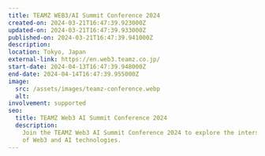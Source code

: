 ```yaml
---
title: TEAMZ WEB3/AI Summit Conference 2024
created-on: 2024-03-21T16:47:39.923000Z
updated-on: 2024-03-21T16:47:39.933000Z
published-on: 2024-03-21T16:47:39.941000Z
description:
location: Tokyo, Japan
external-link: https://en.web3.teamz.co.jp/
start-date: 2024-04-13T16:47:39.948000Z
end-date: 2024-04-14T16:47:39.955000Z
image:
  src: /assets/images/teamz-conference.webp
  alt:
involvement: supported
seo:
  title: TEAMZ Web3 AI Summit Conference 2024
  description:
    Join the TEAMZ Web3 AI Summit Conference 2024 to explore the intersection
    of Web3 and AI technologies.
---
```

